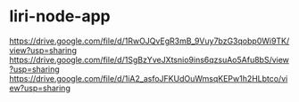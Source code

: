 # liri-node-app

https://drive.google.com/file/d/1RwOJQvEgR3mB_9Vuy7bzG3qobp0Wi9TK/view?usp=sharing
https://drive.google.com/file/d/1SgBzYveJXtsnio9ins6qzsuAo5Afu8bS/view?usp=sharing
https://drive.google.com/file/d/1iA2_asfoJFKUdOuWmsqKEPw1h2HLbtco/view?usp=sharing
